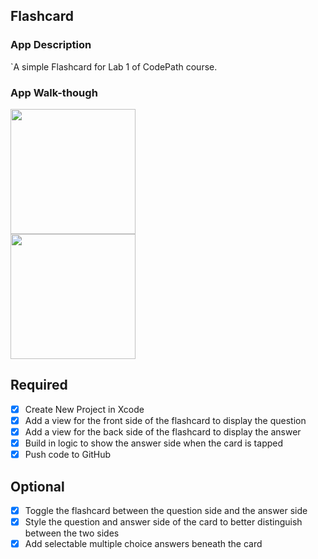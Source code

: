 ## Flashcard

### App Description
`A simple Flashcard for Lab 1 of CodePath course.

### App Walk-though
<img src=https://user-images.githubusercontent.com/32272045/46910297-c4e71780-cf07-11e8-8d94-03a63fdfe7b8.gif width=200><br> <img src= https://user-images.githubusercontent.com/32272045/47116825-5b794880-d228-11e8-8eaa-62aa5e95330e.gif width=200><br>

## Required
- [x] Create New Project in Xcode
- [x] Add a view for the front side of the flashcard to display the question
- [x] Add a view for the back side of the flashcard to display the answer
- [x] Build in logic to show the answer side when the card is tapped
- [x] Push code to GitHub
## Optional
- [x] Toggle the flashcard between the question side and the answer side
- [x] Style the question and answer side of the card to better distinguish between the two sides
- [x] Add selectable multiple choice answers beneath the card
